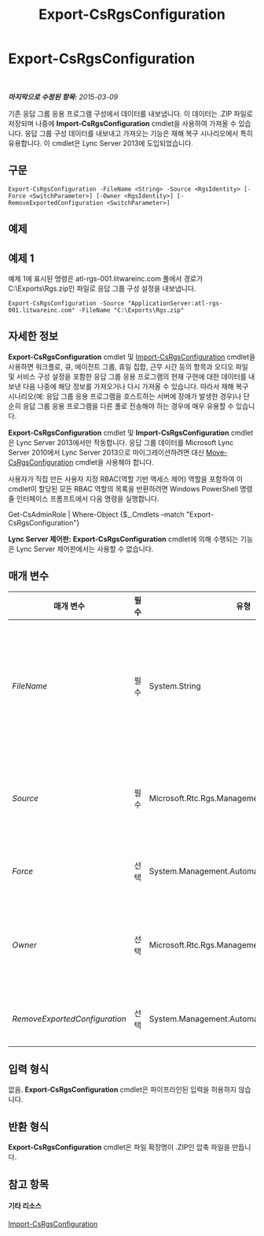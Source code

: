 ﻿---
title: Export-CsRgsConfiguration
TOCTitle: Export-CsRgsConfiguration
ms:assetid: 754513a4-0b46-44b7-8910-f865b1e0f037
ms:mtpsurl: https://technet.microsoft.com/ko-kr/library/JJ205011(v=OCS.15)
ms:contentKeyID: 49304053
ms.date: 08/24/2015
mtps_version: v=OCS.15
ms.translationtype: HT
---

# Export-CsRgsConfiguration

 

_**마지막으로 수정된 항목:** 2015-03-09_

기존 응답 그룹 응용 프로그램 구성에서 데이터를 내보냅니다. 이 데이터는 .ZIP 파일로 저장되며 나중에 **Import-CsRgsConfiguration** cmdlet을 사용하여 가져올 수 있습니다. 응답 그룹 구성 데이터를 내보내고 가져오는 기능은 재해 복구 시나리오에서 특히 유용합니다. 이 cmdlet은 Lync Server 2013에 도입되었습니다.

## 구문

    Export-CsRgsConfiguration -FileName <String> -Source <RgsIdentity> [-Force <SwitchParameter>] [-Owner <RgsIdentity>] [-RemoveExportedConfiguration <SwitchParameter>]

## 예제

## 예제 1

예제 1에 표시된 명령은 atl-rgs-001.litwareinc.com 풀에서 경로가 C:\\Exports\\Rgs.zip인 파일로 응답 그룹 구성 설정을 내보냅니다.

    Export-CsRgsConfiguration -Source "ApplicationServer:atl-rgs-001.litwareinc.com" -FileName "C:\Exports\Rgs.zip"

## 자세한 정보

**Export-CsRgsConfiguration** cmdlet 및 [Import-CsRgsConfiguration](import-csrgsconfiguration.md) cmdlet을 사용하면 워크플로, 큐, 에이전트 그룹, 휴일 집합, 근무 시간 등의 항목과 오디오 파일 및 서비스 구성 설정을 포함한 응답 그룹 응용 프로그램의 현재 구현에 대한 데이터를 내보낸 다음 나중에 해당 정보를 가져오거나 다시 가져올 수 있습니다. 따라서 재해 복구 시나리오(예: 응답 그룹 응용 프로그램을 호스트하는 서버에 장애가 발생한 경우)나 단순히 응답 그룹 응용 프로그램을 다른 풀로 전송해야 하는 경우에 매우 유용할 수 있습니다.

**Export-CsRgsConfiguration** cmdlet 및 **Import-CsRgsConfiguration** cmdlet은 Lync Server 2013에서만 작동합니다. 응답 그룹 데이터를 Microsoft Lync Server 2010에서 Lync Server 2013으로 마이그레이션하려면 대신 [Move-CsRgsConfiguration](move-csrgsconfiguration.md) cmdlet을 사용해야 합니다.

사용자가 직접 만든 사용자 지정 RBAC(역할 기반 액세스 제어) 역할을 포함하여 이 cmdlet이 할당된 모든 RBAC 역할의 목록을 반환하려면 Windows PowerShell 명령줄 인터페이스 프롬프트에서 다음 명령을 실행합니다.

Get-CsAdminRole | Where-Object {$\_.Cmdlets –match "Export-CsRgsConfiguration"}

**Lync Server 제어판:** **Export-CsRgsConfiguration** cmdlet에 의해 수행되는 기능은 Lync Server 제어판에서는 사용할 수 없습니다.

## 매개 변수


<table>
<colgroup>
<col style="width: 25%" />
<col style="width: 25%" />
<col style="width: 25%" />
<col style="width: 25%" />
</colgroup>
<thead>
<tr class="header">
<th>매개 변수</th>
<th>필수</th>
<th>유형</th>
<th>설명</th>
</tr>
</thead>
<tbody>
<tr class="odd">
<td><p><em>FileName</em></p></td>
<td><p>필수</p></td>
<td><p>System.String</p></td>
<td><p><strong>Export-CsRgsConfiguration</strong> cmdlet을 실행할 때 생성되는 .ZIP 파일의 경로입니다. 예를 들면 다음과 같습니다.</p>
<p>-FileName &quot;C:\Exports\RgsConfig.zip&quot;</p>
<p>이 파일이 이미 있는 경우에는 명령이 실패합니다.</p></td>
</tr>
<tr class="even">
<td><p><em>Source</em></p></td>
<td><p>필수</p></td>
<td><p>Microsoft.Rtc.Rgs.Management.RgsIdentity</p></td>
<td><p>해당 구성 설정을 내보내는 응답 그룹 인스턴스의 ID입니다. 예를 들면 다음과 같습니다.</p>
<p>-Source &quot;ApplicationServer:atl-rgs-001.litwareinc.com&quot;</p></td>
</tr>
<tr class="odd">
<td><p><em>Force</em></p></td>
<td><p>선택</p></td>
<td><p>System.Management.Automation.SwitchParameter</p></td>
<td><p>명령을 실행할 때 발생할 수 있는 심각하지 않은 오류 메시지를 표시하지 않습니다.</p></td>
</tr>
<tr class="even">
<td><p><em>Owner</em></p></td>
<td><p>선택</p></td>
<td><p>Microsoft.Rtc.Rgs.Management.RgsIdentity</p></td>
<td><p>지정하는 경우 지정된 풀에 있는 모든 응답 그룹 인스턴스에 대한 구성 정보를 내보냅니다. 예를 들면 다음과 같습니다.</p>
<p>-Owner &quot;atl-rgs-001.litwareinc.com&quot;</p></td>
</tr>
<tr class="odd">
<td><p><em>RemoveExportedConfiguration</em></p></td>
<td><p>선택</p></td>
<td><p>System.Management.Automation.SwitchParameter</p></td>
<td><p>지정하는 경우 구성 정보를 내보낸 후 응답 그룹 인스턴스를 삭제합니다.</p></td>
</tr>
</tbody>
</table>


## 입력 형식

없음. **Export-CsRgsConfiguration** cmdlet은 파이프라인된 입력을 허용하지 않습니다.

## 반환 형식

**Export-CsRgsConfiguration** cmdlet은 파일 확장명이 .ZIP인 압축 파일을 만듭니다.

## 참고 항목

#### 기타 리소스

[Import-CsRgsConfiguration](import-csrgsconfiguration.md)

